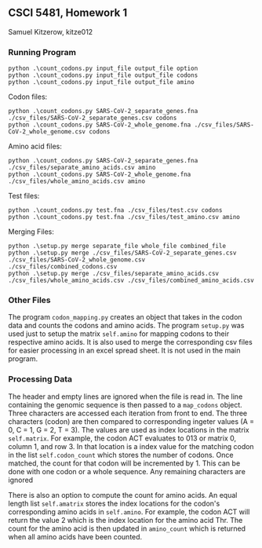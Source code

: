 ## CSCI 5481,  Homework 1

Samuel Kitzerow, kitze012

### Running Program

```
python .\count_codons.py input_file output_file option
python .\count_codons.py input_file output_file codons
python .\count_codons.py input_file output_file amino
```

Codon files:  
```
python .\count_codons.py SARS-CoV-2_separate_genes.fna ./csv_files/SARS-CoV-2_separate_genes.csv codons
python .\count_codons.py SARS-CoV-2_whole_genome.fna ./csv_files/SARS-CoV-2_whole_genome.csv codons
```

Amino acid files:  
```
python .\count_codons.py SARS-CoV-2_separate_genes.fna ./csv_files/separate_amino_acids.csv amino
python .\count_codons.py SARS-CoV-2_whole_genome.fna ./csv_files/whole_amino_acids.csv amino
```

Test files:
```
python .\count_codons.py test.fna ./csv_files/test.csv codons
python .\count_codons.py test.fna ./csv_files/test_amino.csv amino
```

Merging Files:
```
python .\setup.py merge separate_file whole_file combined_file
python .\setup.py merge ./csv_files/SARS-CoV-2_separate_genes.csv ./csv_files/SARS-CoV-2_whole_genome.csv ./csv_files/combined_codons.csv
python .\setup.py merge ./csv_files/separate_amino_acids.csv ./csv_files/whole_amino_acids.csv ./csv_files/combined_amino_acids.csv
```

### Other Files

The program `codon_mapping.py` creates an object that takes in the codon data and counts the codons and amino acids. The program `setup.py` was used just to setup the matrix `self.amino` for mapping codons to their respective amino acids. It is also used to merge the corresponding csv files for easier processing in an excel spread sheet. It is not used in the main program.

### Processing Data

The header and empty lines are ignored when the file is read in. The line containing the genomic sequence is then passed to a `map_codons` object. Three characters are accessed each iteration from front to end. The three characters (codon) are then compared to corresponding ingeter values (A = 0, C = 1, G = 2, T = 3). The values are used as index locations in the matrix `self.matrix`. For example, the codon ACT evaluates to 013 or matrix 0, column 1, and row 3. In that location is a index value for the matching codon in the list `self.codon_count` which stores the number of codons. Once matched, the count for that codon will be incremented by 1. This can be done with one codon or a whole sequence. Any remaining characters are ignored

There is also an option to compute the count for amino acids. An equal length list `self.amatrix` stores the index locations for the codon's corresponding amino acids in `self.amino`. For example, the codon ACT will return the value 2 which is the index location for the amino acid Thr. The count for the amino acid is then updated in `amino_count` which is returned when all amino acids have been counted. 